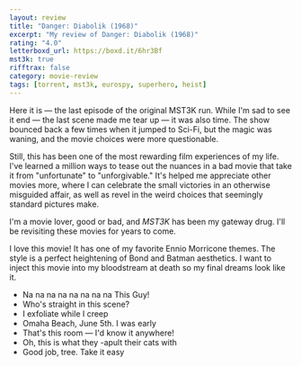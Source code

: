 ```yaml
---
layout: review
title: "Danger: Diabolik (1968)"
excerpt: "My review of Danger: Diabolik (1968)"
rating: "4.0"
letterboxd_url: https://boxd.it/6hr3Bf
mst3k: true
rifftrax: false
category: movie-review
tags: [torrent, mst3k, eurospy, superhero, heist]
---
```


Here it is — the last episode of the original MST3K run. While I'm sad to see it end — the last scene made me tear up — it was also time. The show bounced back a few times when it jumped to Sci-Fi, but the magic was waning, and the movie choices were more questionable.

Still, this has been one of the most rewarding film experiences of my life. I've learned a million ways to tease out the nuances in a bad movie that take it from "unfortunate" to "unforgivable." It's helped me appreciate other movies more, where I can celebrate the small victories in an otherwise misguided affair, as well as revel in the weird choices that seemingly standard pictures make.

I'm a movie lover, good or bad, and <i>MST3K</i> has been my gateway drug. I'll be revisiting these movies for years to come.

I love this movie! It has one of my favorite Ennio Morricone themes. The style is a perfect heightening of Bond and Batman aesthetics. I want to inject this movie into my bloodstream at death so my final dreams look like it.

- Na na na na na na na na This Guy!
- Who's straight in this scene?
- I exfoliate while I creep
- Omaha Beach, June 5th. I was early
- That's this room — I'd know it anywhere!
- Oh, this is what they -apult their cats with
- Good job, tree. Take it easy
